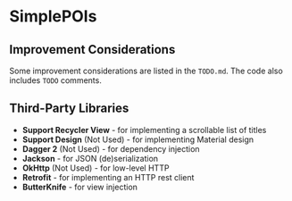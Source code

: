 SimplePOIs
===========================

## Improvement Considerations
Some improvement considerations are listed in the `TODO.md`. The code also includes `TODO` comments.

## Third-Party Libraries
* **Support Recycler View** - for implementing a scrollable list of titles
* **Support Design** (Not Used) - for implementing Material design
* **Dagger 2** (Not Used) - for dependency injection
* **Jackson** - for JSON (de)serialization
* **OkHttp** (Not Used) - for low-level HTTP
* **Retrofit** - for implementing an HTTP rest client
* **ButterKnife** - for view injection
